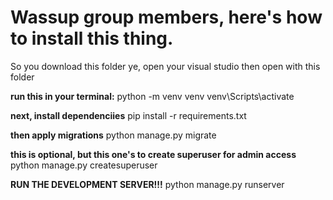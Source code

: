 # Wassup group members, here's how to install this thing.
So you download this folder ye, open your visual studio then open with this folder

**run this in your terminal:**
python -m venv venv
venv\Scripts\activate

**next, install dependenciies**
pip install -r requirements.txt

**then apply migrations**
python manage.py migrate

**this is optional, but this one's to create superuser for admin access**
python manage.py createsuperuser

**RUN THE DEVELOPMENT SERVER!!!**
python manage.py runserver
